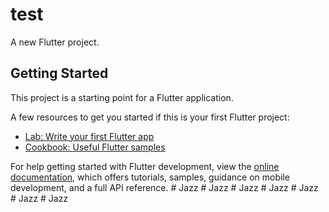 # test

A new Flutter project.

## Getting Started

This project is a starting point for a Flutter application.

A few resources to get you started if this is your first Flutter project:

- [Lab: Write your first Flutter app](https://docs.flutter.dev/get-started/codelab)
- [Cookbook: Useful Flutter samples](https://docs.flutter.dev/cookbook)

For help getting started with Flutter development, view the
[online documentation](https://docs.flutter.dev/), which offers tutorials,
samples, guidance on mobile development, and a full API reference.
#   J a z z  
 #   J a z z  
 #   J a z z  
 #   J a z z  
 #   J a z z  
 #   J a z z  
 #   J a z z  
 